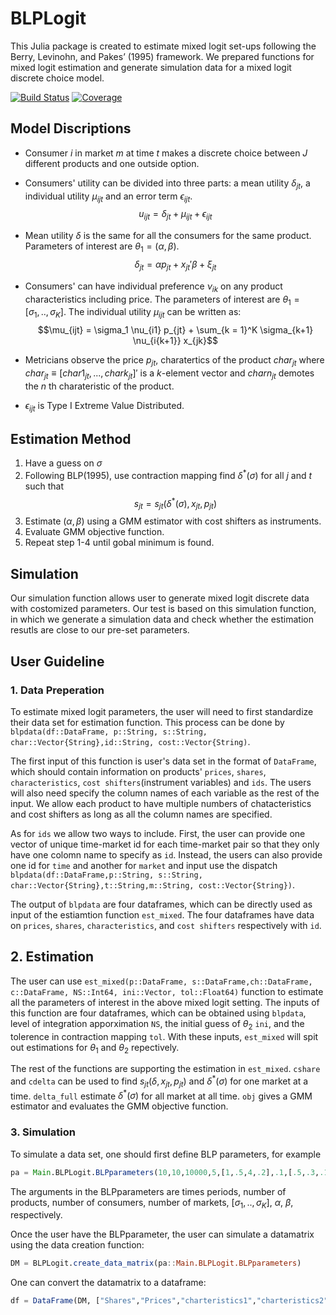 # BLPLogit
This Julia package is created to estimate mixed logit set-ups following the Berry, Levinohn, and Pakes’ (1995) framework. We prepared functions for mixed logit estimation and generate simulation data for a mixed logit discrete choice model.

[![Build Status](https://github.com/nwang227/BLPLogit.jl/actions/workflows/CI.yml/badge.svg?branch=main)](https://github.com/nwang227/BLPLogit.jl/actions/workflows/CI.yml?query=branch%3Amain)
[![Coverage](https://codecov.io/gh/nwang227/BLPLogit.jl/branch/main/graph/badge.svg)](https://codecov.io/gh/nwang227/BLPLogit.jl)

## Model Discriptions
* Consumer $i$ in market $m$ at time $t$ makes a discrete choice between $J$ different products and one outside option. 

* Consumers' utility can be divided into three parts: a mean utility $\delta_{jt}$, a individual utility $\mu_{ijt}$ and an error term $\epsilon_{ijt}$.
$$u_{ijt} = \delta_{jt} + \mu_{ijt} + \epsilon_{ijt}$$


* Mean utility $\delta$ is the same for all the consumers for the same product. Parameters of interest are $\theta_1 = (\alpha, \beta)$. 
$$\delta_{jt} = \alpha p_{jt} + x_{jt}' \beta + \xi_{jt} $$


* Consumers' can have individual preference $\nu_{ik}$ on any product characteristics including price. The parameters of interest are $\theta_1 = [\sigma_1,..,\sigma_K]$. The individual utility $\mu_{ijt}$ can be written as: $$\mu_{ijt} = \sigma_1 \nu_{i1} p_{jt} + \sum_{k = 1}^K \sigma_{k+1} \nu_{i{k+1}} x_{jk}$$  



* Metricians observe the price $p_{jt}$, charatertics of the product $char_{jt}$ where $char_{jt} \equiv [char1_{jt},...,chark_{jt}]'$ is a $k$-element vector and $charn_{jt}$ demotes the $n$ th charateristic of the product. 



* $\epsilon_{ijt}$ is Type I Extreme Value Distributed.



## Estimation Method

1. Have a guess on $\sigma$
2. Following BLP(1995), use contraction mapping find $\delta^* (\sigma)$ for all $j$ and $t$ such that $$s_{jt} = s_{jt}(\delta^* (\sigma), x_{jt}, p_{jt})$$
3. Estimate $(\alpha, \beta)$ using a GMM estimator with cost shifters as instruments.
4. Evaluate GMM objective function.
5. Repeat step 1-4 until gobal minimum is found.


## Simulation

Our simulation function allows user to generate mixed logit discrete data with costomized parameters. Our test is based on this simulation function, in which we generate a simulation data and check whether the estimation resutls are close to our pre-set parameters.


## User Guideline

### 1. Data Preperation

To estimate mixed logit parameters, the user will need to first standardize their data set for estimation function. This process can be done by `blpdata(df::DataFrame, p::String, s::String, char::Vector{String},id::String, cost::Vector{String)`. 

The first input of this function is user's data set in the format of `DataFrame`, which should contain information on products' `prices`, `shares`, `characteristics`, `cost shifters`(instrument variables) and `ids`. The users will also need specify the column names of each variable as the rest of the input. We allow each product to have multiple numbers of chatacteristics and cost shifters as long as all the column names are specified.

As for `ids` we allow two ways to include. First, the user can provide one vector of unique time-market id for each time-market pair so that they only have one colomn name to specify as `id`. Instead, the users can also provide one id for `time` and another for `market` and input use the dispatch ` blpdata(df::DataFrame,p::String, s::String, char::Vector{String},t::String,m::String, cost::Vector{String})`.

The output of `blpdata` are four dataframes, which can be directly used as input of the estiamtion function `est_mixed`. The four dataframes have data on `prices`, `shares`, `characteristics`, and `cost shifters` respectively with `id`.

## 2. Estimation 

The user can use `est_mixed(p::DataFrame, s::DataFrame,ch::DataFrame, c::DataFrame, NS::Int64, ini::Vector, tol::Float64)` function to estimate all the parameters of interest in the above mixed logit setting. The inputs of this function are four dataframes, which can be obtained using `blpdata`, level of integration apporximation `NS`, the initial guess of $\theta_2$ `ini`, and the tolerence in contraction mapping `tol`. With these inputs, `est_mixed` will spit out estimations for $\theta_1$ and $\theta_2$ repectively.

The rest of the functions are supporting the estimation in `est_mixed`. `cshare` and `cdelta` can be used to find $s_{jt}(\delta, x_{jt}, p_{jt})$ and $\delta^* (\sigma)$ for one market at a time. `delta_full` estimate $\delta^* (\sigma)$ for all market at all time. `obj` gives a GMM estimator and evaluates the GMM objective function.

### 3. Simulation

To simulate a data set, one should first define BLP parameters, for example 

```jl
pa = Main.BLPLogit.BLPparameters(10,10,10000,5,[1,.5,4,.2],.1,[.5,.3,.1])
```

The arguments in the BLPparameters are times periods, number of products, number of consumers, number of markets, $[\sigma_1,..,\sigma_K]$, $\alpha$, $\beta$, respectively.

Once the user have the BLPparameter, the user can simulate a datamatrix using the data creation function:

```jl
DM = BLPLogit.create_data_matrix(pa::Main.BLPLogit.BLPparameters)
```
One can convert the datamatrix to a dataframe:

```jl
df = DataFrame(DM, ["Shares","Prices","charteristics1","charteristics2", "charteristics3","product id", "time" ,"market"])
```





